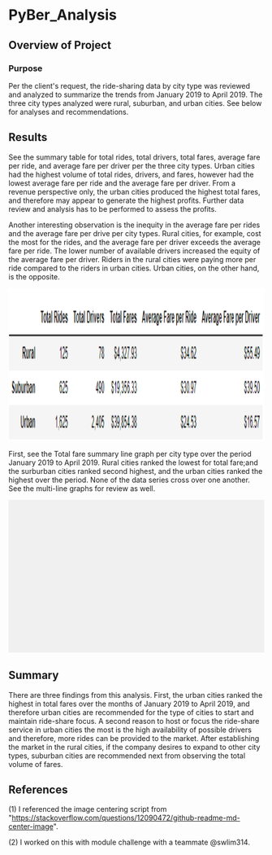 # PyBer_Analysis
  
## Overview of Project
  
### Purpose
  
Per the client's request, the ride-sharing data by city type was reviewed and analyzed to summarize the trends from January 2019 to April 2019. The three city types analyzed were rural, suburban, and urban cities. See below for analyses and recommendations.
  
## Results
  
See the summary table for total rides, total drivers, total fares, average fare per ride, and average fare per driver per the three city types. Urban cities had the highest volume of total rides, drivers, and fares, however had the lowest average fare per ride and the average fare per driver. From a revenue perspective only, the urban cities produced the highest total fares, and therefore may appear to generate the highest profits. Further data review and analysis has to be performed to assess the profits. 

Another interesting observation is the inequity in the average fare per rides and the average fare per drive per city types. Rural cities, for example, cost the most for the rides, and the average fare per driver exceeds the average fare per ride. The lower number of available drivers increased the equity of the average fare per driver. Riders in the rural cities were paying more per ride compared to the riders in urban cities. Urban cities, on the other hand, is the opposite.

<p align="center">
  <img width="600" height="300" src= "https://github.com/chkCreate/PyBer_Analysis/blob/42a7abd81b37725735d720b82cca0c51f58cdb9f/Analysis/pyber_summary.PNG" >
</p>

First, see the Total fare summary line graph per city type over the period January 2019 to April 2019. Rural cities ranked the lowest for total fare;and the surburban cities ranked second highest, and the urban cities ranked the highest over the period. None of the data series cross over one another. See the multi-line graphs for review as well.
  
<p align="center">
  <img width="1200" height="300" src= "https://github.com/chkCreate/PyBer_Analysis/blob/42a7abd81b37725735d720b82cca0c51f58cdb9f/Analysis/PyBer_fare_summary.png" title "PyBer_fare_summary.png">
</p>
  
  
## Summary
  
There are three findings from this analysis. First, the urban cities ranked the highest in total fares over the months of January 2019 to April 2019, and therefore urban cities are recommended for the type of cities to start and  maintain ride-share focus. A second reason to host or focus the ride-share service in urban cities the most is the high availability of possible drivers and therefore, more rides can be provided to the market. After establishing the market in the rural cities, if the company desires to expand to other city types, suburban cities are recommended next from observing the total volume of fares.
  
## References
  
(1) I referenced the image centering script from "https://stackoverflow.com/questions/12090472/github-readme-md-center-image".
  
(2) I worked on this with module challenge with a teammate @swlim314.

